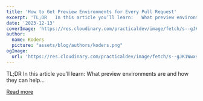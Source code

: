 ```yaml
---
title: 'How to Get Preview Environments for Every Pull Request'
excerpt: 'TL;DR   In this article you’ll learn:   What preview environments are and how they can help...'
date: '2023-12-13'
coverImage: 'https://res.cloudinary.com/practicaldev/image/fetch/s--gJK1Wwxs--/c_imagga_scale,f_auto,fl_progressive,h_420,q_auto,w_1000/https://dev-to-uploads.s3.amazonaws.com/uploads/articles/t9fwg35xia34cv5ba8by.png'
author:
  name: Koders
  picture: "assets/blog/authors/koders.png"
ogImage:
  url: 'https://res.cloudinary.com/practicaldev/image/fetch/s--gJK1Wwxs--/c_imagga_scale,f_auto,fl_progressive,h_420,q_auto,w_1000/https://dev-to-uploads.s3.amazonaws.com/uploads/articles/t9fwg35xia34cv5ba8by.png'
---
```


TL;DR   In this article you’ll learn:   What preview environments are and how they can help...

[Read more](https://dev.to/livecycle/how-to-get-preview-environments-for-every-pull-request-3fg0)
